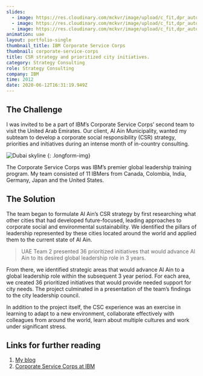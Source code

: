 ```yaml
---
slides:
  - image: https://res.cloudinary.com/mckvr/image/upload/c_fit,dpr_auto,f_auto,q_auto,w_1000/v1591979540/uae-1_ghh1wp.jpg
  - image: https://res.cloudinary.com/mckvr/image/upload/c_fit,dpr_auto,f_auto,q_auto,w_1000/v1591979540/uae-2_ukmvhg.jpg
  - image: https://res.cloudinary.com/mckvr/image/upload/c_fit,dpr_auto,f_auto,q_auto,w_1000/v1591979540/uae-3_gszyvb.jpg
animation: uae
layout: portfolio-single
thumbnail_title: IBM Corporate Service Corps
thumbnail: corporate-service-corps
title: CSR strategy and prioritized city initiatives.
category: Strategy Consulting
role: Strategy Consulting
company: IBM
time: 2012
date: 2020-06-12T16:31:19.949Z
---
```

## The Challenge

I was invited to be a part of IBM’s Corporate Service Corps’ second team to visit the United Arab Emirates. Our client, Al Ain Municipality, wanted my subteam to develop a corporate social responsibility (CSR) strategy, priorities and initiatives during an intense month of in-country consulting.

![Dubai skyline](https://res.cloudinary.com/mckvr/image/upload/t_article_2x/c_fill,dpr_auto,f_auto,q_auto,w_1100/v1591540680/uae-skyline_2x_mz6b7g.jpg)
{: .longform-img}

The Corporate Service Corps was IBM’s premier global leadership training program. My team consisted of 11 IBMers from Canada, Colombia, India, Germany, Japan and the United States.

## The Solution

The team began to formulate Al Ain’s CSR strategy by first researching what other cities that had developed future-focused, leading approaches to corporate social and environmental sustainability. We identified the pillars of leadership represented by these cities located around the world and applied them to the current state of Al Ain.

> UAE Team 2 presented 36 prioritized initiatives that would advance Al Ain to its desired global leadership role in 3 years.

From there, we identified strategic areas that would advance Al Ain to a global leadership role within the subsequent 3 year period. For each area, we created 36 prioritized initiatives that would provide needed support for city needs. The project culminated in a presentation of the team’s findings to the city leadership council.

In addition to the project itself, the CSC experience was an exercise in learning to adapt to a new environment, collaborate effectively with colleagues from around the world, learn about multiple cultures and work under significant stress.

## Links for further reading

1. [My blog](https://polkosky.wordpress.com/)
2. [Corporate Service Corps at IBM](https://www.ibm.com/ibm/responsibility/corporateservicecorps/index.html)